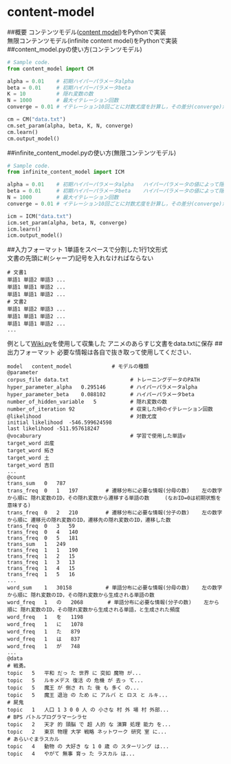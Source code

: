 # content-model
##概要
コンテンツモデル([content model](http://www.anthology.aclweb.org/N/N04/N04-1015.pdf))をPythonで実装  
無限コンテンツモデル(infinite content model)をPythonで実装
##content_model.pyの使い方(コンテンツモデル)
```python
# Sample code.
from content_model import CM

alpha = 0.01    # 初期ハイパーパラメータalpha
beta = 0.01     # 初期ハイパーパラメータbeta
K = 10          # 隠れ変数の数
N = 1000        # 最大イテレーション回数
converge = 0.01 # イテレーション10回ごとに対数尤度を計算し，その差分(converge)が小さければ学習を終了する

cm = CM("data.txt")
cm.set_param(alpha, beta, K, N, converge)
cm.learn()
cm.output_model()
```
##infinite_content_model.pyの使い方(無限コンテンツモデル)
```python
# Sample code.
from infinite_content_model import ICM

alpha = 0.01    # 初期ハイパーパラメータalpha   ハイパーパラメータの値によって隠れ変数の数が変動する
beta = 0.01     # 初期ハイパーパラメータbeta    ハイパーパラメータの値によって隠れ変数の数が変動する
N = 1000        # 最大イテレーション回数
converge = 0.01 # イテレーション10回ごとに対数尤度を計算し，その差分(converge)が小さければ学習を終了する

icm = ICM("data.txt")
icm.set_param(alpha, beta, N, converge)
icm.learn()
icm.output_model()
```
##入力フォーマット
1単語をスペースで分割した1行1文形式  
文書の先頭に#(シャープ)記号を入れなければならない
```
# 文書1
単語1 単語2 単語3 ...
単語1 単語1 単語2 ...
単語1 単語1 単語2 ...
# 文書2
単語1 単語2 単語3 ...
単語1 単語1 単語2 ...
単語1 単語1 単語2 ...
...
```
例として[Wiki.py](https://github.com/KentoW/wiki)を使用して収集した アニメのあらすじ文書をdata.txtに保存
##出力フォーマット
必要な情報は各自で抜き取って使用してください．
```
model	content_model             # モデルの種類
@parameter
corpus_file	data.txt                    # トレーニングデータのPATH
hyper_parameter_alpha	0.295146        # ハイパーパラメータalpha
hyper_parameter_beta	0.088102        # ハイパーパラメータbeta
number_of_hidden_variable	5           # 隠れ変数の数
number_of_iteration	92                  # 収束した時のイテレーション回数
@likelihood                             # 対数尤度
initial likelihood	-546.599624598
last likelihood	-511.957618247
@vocaburary                             # 学習で使用した単語v
target_word	出産
target_word	拓き
target_word	土
target_word	吉日
...
@count
trans_sum	0	787
trans_freq	0	1	197         # 遷移分布に必要な情報(分母の数)    左の数字から順に 隠れ変数のID，その隠れ変数から遷移する単語の数     (なおID=0は初期状態を意味する)
trans_freq	0	2	210         # 遷移分布に必要な情報(分子の数)    左の数字から順に 遷移元の隠れ変数のID，遷移先の隠れ変数のID，遷移した数
trans_freq	0	3	59
trans_freq	0	4	140
trans_freq	0	5	181
trans_sum	1	249
trans_freq	1	1	190
trans_freq	1	2	15
trans_freq	1	3	13
trans_freq	1	4	15
trans_freq	1	5	16
...
word_sum	1	30158           # 単語分布に必要な情報(分母の数)    左の数字から順に 隠れ変数のID，その隠れ変数から生成される単語の数
word_freq	1	の	2068        # 単語分布に必要な情報(分子の数)    左から順に 隠れ変数のID，その隠れ変数から生成される単語，と生成された頻度
word_freq	1	を	1198
word_freq	1	に	1078
word_freq	1	た	879
word_freq	1	は	837
word_freq	1	が	748
...
@data
# 戦勇。
topic	5	平和 だっ た 世界 に 突如 魔物 が...
topic	5	ルキメデス 復活 の 危機 が 去っ て...
topic	5	魔王 が 倒さ れ た 後 も 多く の...
topic	5	魔王 退治 の ため に アルバ と ロス と ルキ...
# 屍鬼
topic	1	人口 1 3 0 0 人 の 小さな 村 外 場 村 外部...
# BPS バトルプログラマーシラセ
topic	2	天才 的 頭脳 で 超 人的 な 演算 処理 能力 を...
topic	2	東京 物理 大学 戦略 ネットワーク 研究 室 に...
# あらいぐまラスカル
topic	4	動物 の 大好き な 1 0 歳 の スターリング は...
topic	4	やがて 無事 育っ た ラスカル は...
```
